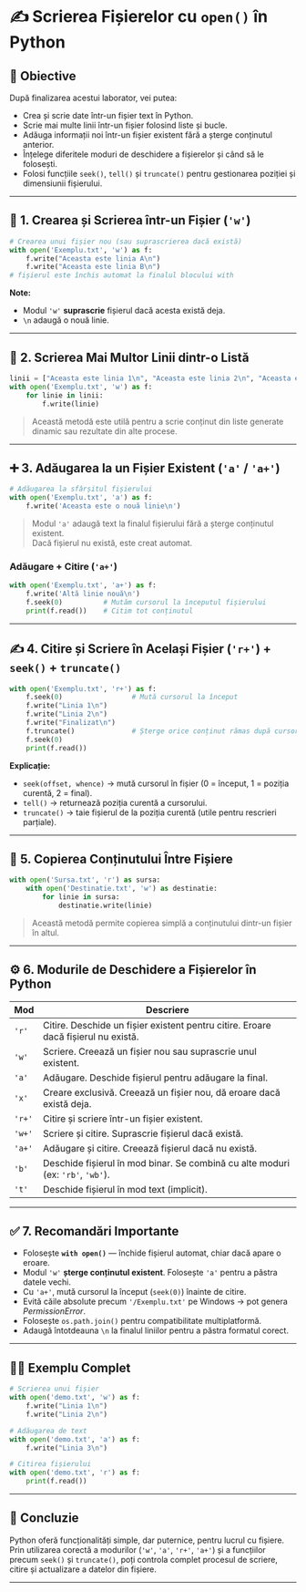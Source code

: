 # ✍️ Scrierea Fișierelor cu `open()` în Python

## 🎯 Obiective
După finalizarea acestui laborator, vei putea:
- Crea și scrie date într-un fișier text în Python.
- Scrie mai multe linii într-un fișier folosind liste și bucle.
- Adăuga informații noi într-un fișier existent fără a șterge conținutul anterior.
- Înțelege diferitele moduri de deschidere a fișierelor și când să le folosești.
- Folosi funcțiile `seek()`, `tell()` și `truncate()` pentru gestionarea poziției și dimensiunii fișierului.

---

## 🧾 1. Crearea și Scrierea într-un Fișier (`'w'`)

```python
# Crearea unui fișier nou (sau suprascrierea dacă există)
with open('Exemplu.txt', 'w') as f:
    f.write("Aceasta este linia A\n")
    f.write("Aceasta este linia B\n")
# fișierul este închis automat la finalul blocului with
```

**Note:**
- Modul `'w'` **suprascrie** fișierul dacă acesta există deja.
- `\n` adaugă o nouă linie.

---

## 🧵 2. Scrierea Mai Multor Linii dintr-o Listă

```python
linii = ["Aceasta este linia 1\n", "Aceasta este linia 2\n", "Aceasta este linia 3\n"]
with open('Exemplu.txt', 'w') as f:
    for linie in linii:
        f.write(linie)
```

> Această metodă este utilă pentru a scrie conținut din liste generate dinamic sau rezultate din alte procese.

---

## ➕ 3. Adăugarea la un Fișier Existent (`'a'` / `'a+'`)

```python
# Adăugarea la sfârșitul fișierului
with open('Exemplu.txt', 'a') as f:
    f.write('Aceasta este o nouă linie\n')
```

> Modul `'a'` adaugă text la finalul fișierului fără a șterge conținutul existent.  
> Dacă fișierul nu există, este creat automat.

### Adăugare + Citire (`'a+'`)
```python
with open('Exemplu.txt', 'a+') as f:
    f.write('Altă linie nouă\n')
    f.seek(0)          # Mutăm cursorul la începutul fișierului
    print(f.read())    # Citim tot conținutul
```

---

## ✍️ 4. Citire și Scriere în Același Fișier (`'r+'`) + `seek()` + `truncate()`

```python
with open('Exemplu.txt', 'r+') as f:
    f.seek(0)                 # Mută cursorul la început
    f.write("Linia 1\n")
    f.write("Linia 2\n")
    f.write("Finalizat\n")
    f.truncate()              # Șterge orice conținut rămas după cursor
    f.seek(0)
    print(f.read())
```

**Explicație:**
- `seek(offset, whence)` → mută cursorul în fișier (0 = început, 1 = poziția curentă, 2 = final).
- `tell()` → returnează poziția curentă a cursorului.
- `truncate()` → taie fișierul de la poziția curentă (utile pentru rescrieri parțiale).

---

## 📄 5. Copierea Conținutului Între Fișiere

```python
with open('Sursa.txt', 'r') as sursa:
    with open('Destinatie.txt', 'w') as destinatie:
        for linie in sursa:
            destinatie.write(linie)
```

> Această metodă permite copierea simplă a conținutului dintr-un fișier în altul.

---

## ⚙️ 6. Modurile de Deschidere a Fișierelor în Python

| Mod | Descriere |
|------|-----------|
| `'r'` | Citire. Deschide un fișier existent pentru citire. Eroare dacă fișierul nu există. |
| `'w'` | Scriere. Creează un fișier nou sau suprascrie unul existent. |
| `'a'` | Adăugare. Deschide fișierul pentru adăugare la final. |
| `'x'` | Creare exclusivă. Creează un fișier nou, dă eroare dacă există deja. |
| `'r+'` | Citire și scriere într-un fișier existent. |
| `'w+'` | Scriere și citire. Suprascrie fișierul dacă există. |
| `'a+'` | Adăugare și citire. Creează fișierul dacă nu există. |
| `'b'` | Deschide fișierul în mod binar. Se combină cu alte moduri (ex: `'rb'`, `'wb'`). |
| `'t'` | Deschide fișierul în mod text (implicit). |

---

## ✅ 7. Recomandări Importante

- Folosește **`with open()`** — închide fișierul automat, chiar dacă apare o eroare.  
- Modul `'w'` **șterge conținutul existent**. Folosește `'a'` pentru a păstra datele vechi.  
- Cu `'a+'`, mută cursorul la început (`seek(0)`) înainte de citire.  
- Evită căile absolute precum `'/Exemplu.txt'` pe Windows → pot genera *PermissionError*.  
- Folosește `os.path.join()` pentru compatibilitate multiplatformă.  
- Adaugă întotdeauna `\n` la finalul liniilor pentru a păstra formatul corect.

---

## 👩‍💻 Exemplu Complet
```python
# Scrierea unui fișier
with open('demo.txt', 'w') as f:
    f.write("Linia 1\n")
    f.write("Linia 2\n")

# Adăugarea de text
with open('demo.txt', 'a') as f:
    f.write("Linia 3\n")

# Citirea fișierului
with open('demo.txt', 'r') as f:
    print(f.read())
```

---

## 📘 Concluzie
Python oferă funcționalități simple, dar puternice, pentru lucrul cu fișiere.  
Prin utilizarea corectă a modurilor (`'w'`, `'a'`, `'r+'`, `'a+'`) și a funcțiilor precum `seek()` și `truncate()`, poți controla complet procesul de scriere, citire și actualizare a datelor din fișiere.

---
